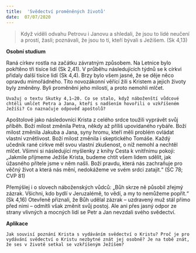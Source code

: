 ```yaml
---
title:  'Svědectví proměněných životů'
date:  07/07/2020
---
```


> <p></p>
> Když viděli odvahu Petrovu i Janovu a shledali, že jsou to lidé neučení a prostí, žasli; poznávali, že jsou to ti, kteří bývali s Ježíšem. (Sk 4,13)

**Osobní studium**

Raná církev rostla na začátku závratným způsobem. Na Letnice bylo pokřtěno tři tisíce lidí (Sk 2,41). V průběhu následujících týdnů se k církvi přidaly další tisíce lidí (Sk 4,4). Brzy bylo všem jasné, že se děje něco opravdu mimořádného. Tito novozákonní věřící žili s Kristem a jejich životy byly změněny. Byli proměněni jeho milostí, a proto nemohli mlčet.

`Uvažuj o textu Skutky 4,1–20. Co se stalo, když náboženští vůdcové chtěli umlčet Petra a Jana, kteří s nadšením hovořili o vzkříšeném Ježíši? Co naznačuje odpověď apoštolů?`

Apoštolové jako následovníci Krista z celého srdce toužili vyprávět svůj příběh. Boží milost změnila Petra, někdy až příliš upovídaného rybáře. Boží milost změnila Jakuba a Jana, syny hromu, kteří měli problém ovládat vlastní vznětlivost. Boží milost změnila i skeptického Tomáše. Každý učedník rané církve měl svou vlastní zkušenost, o níž nemohl a nechtěl mlčet. Všimni si následující myšlenky z knihy Cesta k vnitřnímu pokoji: „Jakmile přijmeme Ježíše Krista, budeme chtít všem lidem sdělit, jak úžasného přítele jsme v něm našli. Boží pravdu, která nás zachraňuje pro věčný život a která nás mění, nedokážeme ve svém srdci zatajit.“ (SC 78; CVP 81)

Přemýšlej i o slovech náboženských vůdců: „Bůh skrze ně působil zřejmý zázrak. Všichni, kdo bydlí v Jeruzalémě, to vědí, a my to nemůžeme popřít.“ (Sk 4,16) Otevřeně přiznali, že Bůh udělal zázrak – uzdravený muž stál přímo před nimi – odmítli však změnit svůj postoj. Ale ani přes jasný odpor ze strany vlivných a mocných lidí se Petr a Jan nevzdali svého svědectví.

**Aplikace**

`Jak souvisí poznání Krista s vydáváním svědectví o Kristu? Proč je pro vydávání svědectví o Kristu nezbytné znát jej osobně? Je na tobě znát, že ses v životě setkal se vzkříšeným Ježíšem?`